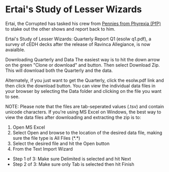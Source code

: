 # Ertai's Study of Lesser Wizards

Ertai, the Corrupted has tasked his crew from  [Pennies from Phyrexia (PfP)](https://tappedout.net/mtg-decks/pennies-from-phyrexia-primer/) to stake out the other shows and report back to him.

Ertai's Study of Lesser Wizards: Quarterly Report Q1 (esolw q1.pdf), a survey of cEDH decks after the release of Ravinca Allegiance, is now avaialble. 

Downloading Quarterly and Data
The easiest way is to hit the down arrow on the green "Clone or download" and button. Then select Download Zip. This will download both the Quarterly and the data.

Alternately, if you just want to get the Quarterly, click the esolw.pdf link and then click the download button. You can view the individual data files in your browser by selecting the Data folder and clicking on the file you want to see.

NOTE: Please note that the files are tab-seperated values (.tsv) and contain  unicode characters. If you're using MS Excel on Windows, the best way to view the data files after downloading and extracting the zip is to:
1. Open MS Excel
2. Select Open and browse to the location of the desired data file, making sure the file type is All Files (\*.\*)
3. Select the desired file and hit the Open button
4. From the Text Import Wizard
  * Step 1 of 3: Make sure Delimited is selected and hit Next
  * Step 2 of 3: Make sure only Tab is selected then hit Finish
